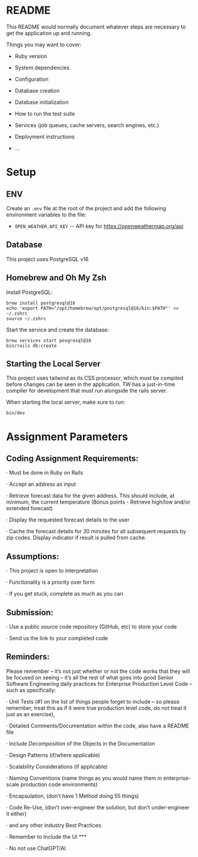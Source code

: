 # README

This README would normally document whatever steps are necessary to get the
application up and running.

Things you may want to cover:

* Ruby version

* System dependencies

* Configuration

* Database creation

* Database initialization

* How to run the test suite

* Services (job queues, cache servers, search engines, etc.)

* Deployment instructions

* ...

# Setup

## ENV

Create an `.env` file at the root of the project and add the following environment variables to the file:

* `OPEN_WEATHER_API_KEY` -- API key for https://openweathermap.org/api

## Database

This project uses PostgreSQL v16

## Homebrew and Oh My Zsh

Install PostgreSQL:
```
brew install postgresql@16
echo 'export PATH="/opt/homebrew/opt/postgresql@16/bin:$PATH"' >> ~/.zshrc
source ~/.zshrc
```

Start the service and create the database:
```
brew services start posgresql@16
bin/rails db:create
```

## Starting the Local Server

This project uses tailwind as its CSS processor, which must be compiled before changes can be seen in the application. TW has a just-in-time compiler for development that must run alongside the rails server.

When starting the local server, make sure to run:

`bin/dev`

# Assignment Parameters

## Coding Assignment Requirements:

· Must be done in Ruby on Rails

· Accept an address as input

· Retrieve forecast data for the given address. This should include, at minimum, the current temperature (Bonus points - Retrieve high/low and/or extended forecast)

· Display the requested forecast details to the user

· Cache the forecast details for 30 minutes for all subsequent requests by zip codes. Display indicator if result is pulled from cache.

## Assumptions:

· This project is open to interpretation

· Functionality is a priority over form

· If you get stuck, complete as much as you can

## Submission:

· Use a public source code repository (GitHub, etc) to store your code

· Send us the link to your completed code

## Reminders:

Please remember – it’s not just whether or not the code works that they will be focused on seeing – it’s all the rest of what goes into good Senior Software Engineering daily practices for Enterprise Production Level Code – such as specifically:

· Unit Tests (#1 on the list of things people forget to include – so please remember, treat this as if it were true production level code, do not treat it just as an exercise),

· Detailed Comments/Documentation within the code, also have a README file

· Include *Decomposition* of the Objects in the Documentation

· Design Patterns (if/where applicable)

· Scalability Considerations (if applicable)

· Naming Conventions (name things as you would name them in enterprise-scale production code environments)

· Encapsulation, (don’t have 1 Method doing 55 things)

· Code Re-Use, (don’t over-engineer the solution, but don’t under-engineer it either)

· and any other industry Best Practices.

· Remember to Include the UI ***

· No not use ChatGPT/AI